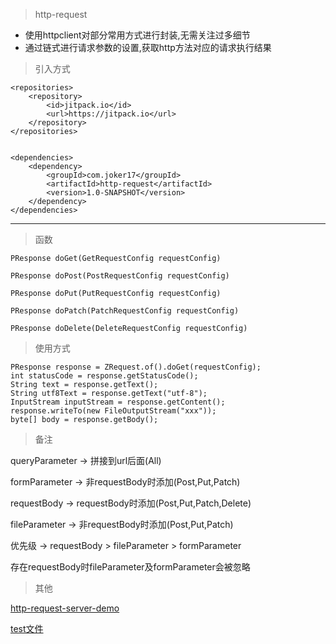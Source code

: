 
> http-request

 - 使用httpclient对部分常用方式进行封装,无需关注过多细节
 - 通过链式进行请求参数的设置,获取http方法对应的请求执行结果

> 引入方式



    <repositories>
        <repository>
            <id>jitpack.io</id>
            <url>https://jitpack.io</url>
        </repository>
    </repositories>
    
 
    <dependencies>
        <dependency>
            <groupId>com.joker17</groupId>
            <artifactId>http-request</artifactId>
            <version>1.0-SNAPSHOT</version>
        </dependency>
    </dependencies>       




----------


> 函数


`PResponse doGet(GetRequestConfig requestConfig)`

`PResponse doPost(PostRequestConfig requestConfig)`

`PResponse doPut(PutRequestConfig requestConfig)`

`PResponse doPatch(PatchRequestConfig requestConfig)`

`PResponse doDelete(DeleteRequestConfig requestConfig)`

> 使用方式


    PResponse response = ZRequest.of().doGet(requestConfig);
    int statusCode = response.getStatusCode();
    String text = response.getText();
    String utf8Text = response.getText("utf-8");
    InputStream inputStream = response.getContent();
    response.writeTo(new FileOutputStream("xxx"));
    byte[] body = response.getBody();


> 备注

queryParameter   -> 拼接到url后面(All)

formParameter    -> 非requestBody时添加(Post,Put,Patch)

requestBody      -> requestBody时添加(Post,Put,Patch,Delete)

fileParameter    -> 非requestBody时添加(Post,Put,Patch)

优先级           -> requestBody > fileParameter > formParameter

存在requestBody时fileParameter及formParameter会被忽略

> 其他

[http-request-server-demo](https://github.com/joker-pper/http-request-server-demo.git)

[test文件](https://github.com/joker-pper/http-request/blob/master/src/test/java/com/joker17/http/request/core/ZRequestTest.java)
